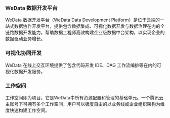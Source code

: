 ### WeData 数据开发平台
WeData 数据开发平台（WeData Data Development Platform）是位于云端的一站式数据协作开发平台，提供包含数据集成、可视化数据开发与数据治理在内的全链路数据开发能力，帮助数据工程师高效构建企业级数据中台架构，以实现企业的数据驱动业务增长。

### 可视化协同开发
WeData 在线上交互环境提供了包含代码开发 IDE、DAG 工作流编排等在内的可视化数据开发服务。

### 工作空间
工作空间即为项目，它是WeData中所有资源配置和管理的基础单元。一个腾讯云主账号下可拥有多个工作空间，用户可以极度自由的以业务线或企业组织架构为维度快速构建工作空间。

